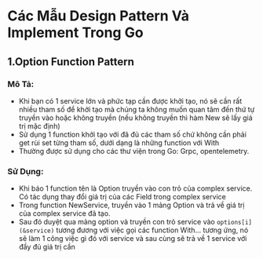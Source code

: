 # Các Mẫu Design Pattern Và Implement Trong Go

## 1.Option Function Pattern 

### Mô Tả:
- Khi bạn có 1 service lớn và phức tạp cần được khởi tạo, nó sẽ cần rất nhiều tham số để khởi tạo mà chúng ta không muốn quan tâm đến thứ tự truyền vào hoặc không truyền (nếu không truyền thì hàm New sẽ lấy giá trị mặc định)
- Sử dụng 1 function khởi tạo với đâ đủ các tham số chứ không cần phải get rùi set từng tham số, dưới dạng là những function với With
- Thường được sử dụng cho các thư viện trong Go: Grpc, opentelemetry.

### Sử Dụng:
- Khi báo 1 function tên là Option truyền vào con trỏ của complex service. Có tác dụng thay đổi giá trị của các Field trong complex service
- Trong function NewService, truyền vào 1 mảng Option và trả về giá trị của complex service đã tạo.
- Sau đó duyệt qua mảng option và truyền con trỏ service vào `options[i](&service)` tương đương với việc gọi các function With... tương ứng, nó sẽ làm 1 công việc gì đó với service và sau cùng sẽ trả về 1 service với đầy đủ giá trị cần